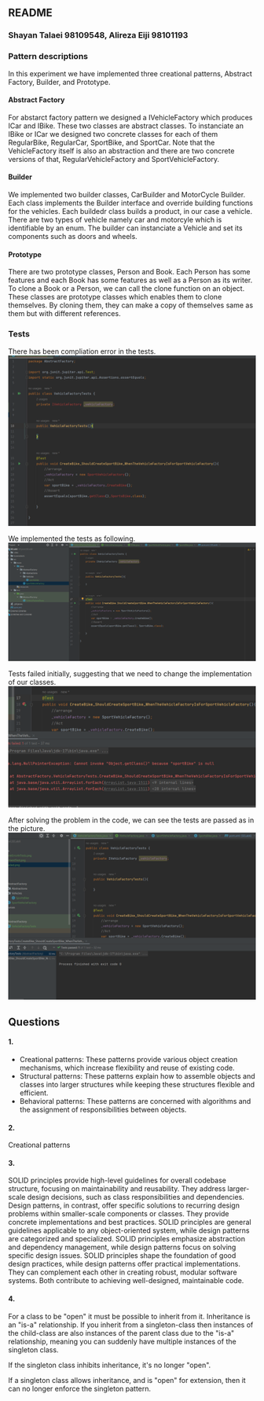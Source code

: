  ## README
 
 ### Shayan Talaei 98109548, Alireza Eiji 98101193

### Pattern descriptions

In this experiment we have implemented three creational patterns, Abstract Factory, Builder, and Prototype. 

#### Abstract Factory
For abstarct factory pattern we designed a IVehicleFactory which produces ICar and IBike. These two classes are abstract classes. To instanciate an IBike or ICar we designed two concrete classes for each of them RegularBike, RegularCar, SportBike, and SportCar. Note that the VehicleFactory itself is also an abstraction and there are two concrete versions of that, RegularVehicleFactory and SportVehicleFactory.

#### Builder
We implemented two builder classes, CarBuilder and MotorCycle Builder. Each class implements the Builder interface and override building functions for the vehicles. Each buildedr class builds a product, in our case a vehicle. There are two types of vehicle namely car and motorcyle which is identifiable by an enum. The builder can instanciate a Vehicle and set its components such as doors and wheels.

#### Prototype
There are two prototype classes, Person and Book. Each Person has some features and each Book has some features as well as a Person as its writer. To clone a Book or a Person, we can call the clone function on an object. These classes are prototype classes which enables them to clone themselves. By cloning them, they can make a copy of themselves same as them but with different references.

### Tests

There has been compliation error in the tests.
![compileErrorInTests](https://github.com/AlirezaEiji191379/SELab6/blob/master/Screenshots/1_compileErrorInTests.png)

We implemented the tests as following.
![implementTest](https://github.com/AlirezaEiji191379/SELab6/blob/master/Screenshots/2_implementTest.png)

Tests failed initially, suggesting that we need to change the implementation of our classes.
![testFailed](https://github.com/AlirezaEiji191379/SELab6/blob/master/Screenshots/3_test_failed.png)

After solving the problem in the code, we can see the tests are passed as in the picture.
![makeTestPassed](https://github.com/AlirezaEiji191379/SELab6/blob/master/Screenshots/4_makeTestPassed.png)

## Questions

#### 1.
 - Creational patterns: These patterns provide various object creation mechanisms, which increase flexibility and reuse of existing code.
 - Structural patterns: These patterns explain how to assemble objects and classes into larger structures while keeping these structures flexible and efficient.
 - Behavioral patterns: These patterns are concerned with algorithms and the assignment of responsibilities between objects.

#### 2. 
Creational patterns

#### 3.
SOLID principles provide high-level guidelines for overall codebase structure, focusing on maintainability and reusability. They address larger-scale design decisions, such as class responsibilities and dependencies. Design patterns, in contrast, offer specific solutions to recurring design problems within smaller-scale components or classes. They provide concrete implementations and best practices. SOLID principles are general guidelines applicable to any object-oriented system, while design patterns are categorized and specialized. SOLID principles emphasize abstraction and dependency management, while design patterns focus on solving specific design issues. SOLID principles shape the foundation of good design practices, while design patterns offer practical implementations. They can complement each other in creating robust, modular software systems. Both contribute to achieving well-designed, maintainable code.

#### 4.
For a class to be "open" it must be possible to inherit from it. Inheritance is an "is-a" relationship. If you inherit from a singleton-class then instances of the child-class are also instances of the parent class due to the "is-a" relationship, meaning you can suddenly have multiple instances of the singleton class.

If the singleton class inhibits inheritance, it's no longer "open".

If a singleton class allows inheritance, and is "open" for extension, then it can no longer enforce the singleton pattern.
